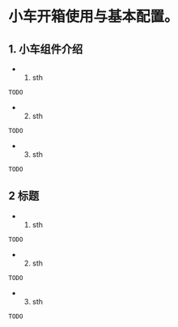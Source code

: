 # 小车开箱使用与基本配置。

## 1. 小车组件介绍
- 1. sth
```
TODO
```

- 2. sth
```
TODO
```

- 3. sth
```
TODO
```

## 2 标题
- 1. sth
```
TODO
```

- 2. sth
```
TODO
```

- 3. sth
```
TODO
```


